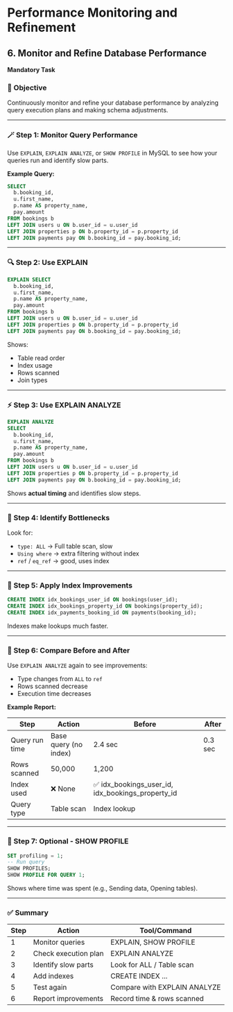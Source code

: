 # Performance Monitoring and Refinement

## 6. Monitor and Refine Database Performance

**Mandatory Task**

### 🎯 Objective

Continuously monitor and refine your database performance by analyzing query execution plans and making schema adjustments.

---

### 🪄 Step 1: Monitor Query Performance

Use `EXPLAIN`, `EXPLAIN ANALYZE`, or `SHOW PROFILE` in MySQL to see how your queries run and identify slow parts.

**Example Query:**

```sql
SELECT
  b.booking_id,
  u.first_name,
  p.name AS property_name,
  pay.amount
FROM bookings b
LEFT JOIN users u ON b.user_id = u.user_id
LEFT JOIN properties p ON b.property_id = p.property_id
LEFT JOIN payments pay ON b.booking_id = pay.booking_id;
```

---

### 🔍 Step 2: Use EXPLAIN

```sql
EXPLAIN SELECT
  b.booking_id,
  u.first_name,
  p.name AS property_name,
  pay.amount
FROM bookings b
LEFT JOIN users u ON b.user_id = u.user_id
LEFT JOIN properties p ON b.property_id = p.property_id
LEFT JOIN payments pay ON b.booking_id = pay.booking_id;
```

Shows:

* Table read order
* Index usage
* Rows scanned
* Join types

---

### ⚡ Step 3: Use EXPLAIN ANALYZE

```sql
EXPLAIN ANALYZE
SELECT
  b.booking_id,
  u.first_name,
  p.name AS property_name,
  pay.amount
FROM bookings b
LEFT JOIN users u ON b.user_id = u.user_id
LEFT JOIN properties p ON b.property_id = p.property_id
LEFT JOIN payments pay ON b.booking_id = pay.booking_id;
```

Shows **actual timing** and identifies slow steps.

---

### 🧩 Step 4: Identify Bottlenecks

Look for:

* `type: ALL` → Full table scan, slow
* `Using where` → extra filtering without index
* `ref` / `eq_ref` → good, uses index

---

### 🧱 Step 5: Apply Index Improvements

```sql
CREATE INDEX idx_bookings_user_id ON bookings(user_id);
CREATE INDEX idx_bookings_property_id ON bookings(property_id);
CREATE INDEX idx_payments_booking_id ON payments(booking_id);
```

Indexes make lookups much faster.

---

### 🔄 Step 6: Compare Before and After

Use `EXPLAIN ANALYZE` again to see improvements:

* Type changes from `ALL` to `ref`
* Rows scanned decrease
* Execution time decreases

**Example Report:**

| Step           | Action                | Before                                           | After   |
| -------------- | --------------------- | ------------------------------------------------ | ------- |
| Query run time | Base query (no index) | 2.4 sec                                          | 0.3 sec |
| Rows scanned   | 50,000                | 1,200                                            |         |
| Index used     | ❌ None                | ✅ idx_bookings_user_id, idx_bookings_property_id |         |
| Query type     | Table scan            | Index lookup                                     |         |

---

### 🧮 Step 7: Optional - SHOW PROFILE

```sql
SET profiling = 1;
-- Run query
SHOW PROFILES;
SHOW PROFILE FOR QUERY 1;
```

Shows where time was spent (e.g., Sending data, Opening tables).

---

### ✅ Summary

| Step | Action               | Tool/Command                 |
| ---- | -------------------- | ---------------------------- |
| 1    | Monitor queries      | EXPLAIN, SHOW PROFILE        |
| 2    | Check execution plan | EXPLAIN ANALYZE              |
| 3    | Identify slow parts  | Look for ALL / Table scan    |
| 4    | Add indexes          | CREATE INDEX ...             |
| 5    | Test again           | Compare with EXPLAIN ANALYZE |
| 6    | Report improvements  | Record time & rows scanned   |

